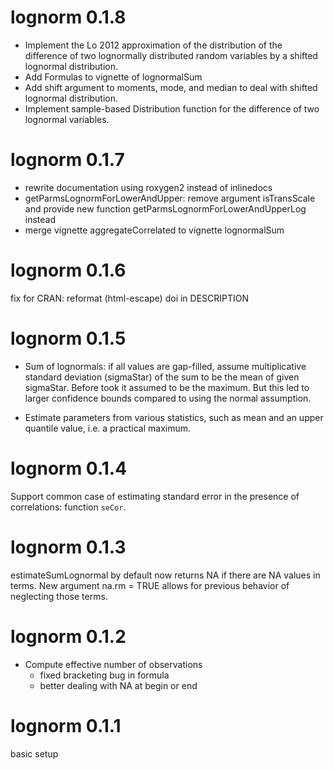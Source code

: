 # lognorm 0.1.8
- Implement the Lo 2012 approximation of the distribution of the difference of
  two lognormally distributed random variables by a shifted lognormal 
  distribution.
- Add Formulas to vignette of lognormalSum  
- Add shift argument to moments, mode, and median to deal with shifted
  lognormal distribution.
- Implement sample-based Distribution function for the difference of two 
  lognormal variables.

# lognorm 0.1.7

- rewrite documentation using roxygen2 instead of inlinedocs
- getParmsLognormForLowerAndUpper: remove argument isTransScale and provide
  new function getParmsLognormForLowerAndUpperLog instead
- merge vignette aggregateCorrelated to vignette lognormalSum

# lognorm 0.1.6
fix for CRAN: reformat (html-escape) doi in DESCRIPTION

# lognorm 0.1.5

- Sum of lognormals: if all values are gap-filled, assume multiplicative
   standard deviation (sigmaStar) of the sum to be the mean of given sigmaStar.
   Before took it assumed to be the maximum. But this led to larger confidence 
   bounds compared to using the normal assumption.
   
- Estimate parameters from various statistics, such as mean and an
    upper quantile value, i.e. a practical maximum.

# lognorm 0.1.4

Support common case of estimating standard error in the presence of correlations:
function `seCor`.

# lognorm 0.1.3

estimateSumLognormal by default now returns NA if there are NA values in terms.
New argument na.rm = TRUE allows for previous behavior of neglecting those terms.

# lognorm 0.1.2

- Compute effective number of observations
  - fixed bracketing bug in formula
  - better dealing with NA at begin or end

# lognorm 0.1.1

basic setup
